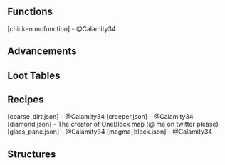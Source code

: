 ## Functions
[chicken.mcfunction] - @Calamity34

## Advancements

## Loot Tables

## Recipes
[coarse_dirt.json] - @Calamity34
[creeper.json] - @Calamity34
[diamond.json] - The creator of OneBlock map (@ me on twitter please)
[glass_pane.json] - @Calamity34
[magma_block.json] - @Calamity34

## Structures

